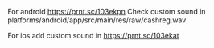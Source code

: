 For android  https://prnt.sc/103ekpn
Check custom sound in platforms/android/app/src/main/res/raw/cashreg.wav

For ios add custom sound in https://prnt.sc/103ekat